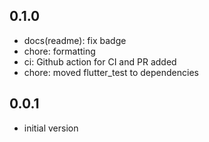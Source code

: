 ## 0.1.0

- docs(readme): fix badge
- chore: formatting
- ci: Github action for CI and PR added
- chore: moved flutter_test to dependencies

## 0.0.1

- initial version